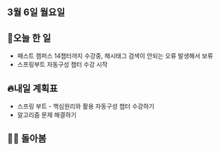 ## 3월 6일 월요일

## 📝오늘 한 일

- 패스트 캠퍼스 14챕터까지 수강중, 해시태그 검색이 안되는 오류 발생해서 보류
- 스프링부트 자동구성 챕터 수강 시작

## 🔥내일 계획표

- 스프링 부트 - 핵심원리와 활용 자동구성 챕터 수강하기
- 알고리즘 문제 해결하기


## 💁‍♂️ 돌아봄

